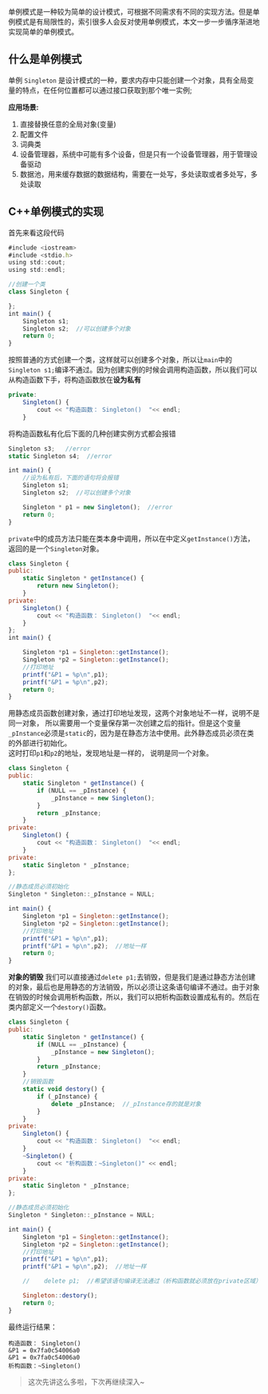 单例模式是一种较为简单的设计模式，可根据不同需求有不同的实现方法。但是单例模式是有局限性的，索引很多人会反对使用单例模式，本文一步一步循序渐进地实现简单的单例模式。

## 什么是单例模式
单例 `Singleton` 是设计模式的一种，要求内存中只能创建一个对象，具有全局变量的特点，在任何位置都可以通过接口获取到那个唯一实例;

**应用场景:**           
1. 直接替换任意的全局对象(变量)         
2. 配置文件         
3. 词典类           
4. 设备管理器，系统中可能有多个设备，但是只有一个设备管理器，用于管理设备驱动           
5. 数据池，用来缓存数据的数据结构，需要在一处写，多处读取或者多处写，多处读取           

## C++单例模式的实现
首先来看这段代码
```js
#include <iostream>
#include <stdio.h>
using std::cout;
using std::endl;

//创建一个类
class Singleton {

};
int main() {
    Singleton s1;
    Singleton s2;  //可以创建多个对象
    return 0;
}
```
按照普通的方式创建一个类，这样就可以创建多个对象，所以让`main`中的`Singleton s1;`编译不通过。因为创建实例的时候会调用构造函数，所以我们可以从构造函数下手，将构造函数放在**设为私有**
```js
private:
    Singleton() {
        cout << "构造函数： Singleton()  "<< endl;
    }
```
将构造函数私有化后下面的几种创建实例方式都会报错
```js
Singleton s3;   //error
static Singleton s4;  //error

int main() {
    //设为私有后，下面的语句将会报错
    Singleton s1;
    Singleton s2;  //可以创建多个对象

    Singleton * p1 = new Singleton();  //error
    return 0;
}
```
`private`中的成员方法只能在类本身中调用，所以在中定义`getInstance()`方法，返回的是一个`Singleton`对象。

```js
class Singleton {
public:
    static Singleton * getInstance() {
        return new Singleton();
    }
private:
    Singleton() {
        cout << "构造函数： Singleton()  "<< endl;
    }
};
int main() {

    Singleton *p1 = Singleton::getInstance();
    Singleton *p2 = Singleton::getInstance();
    //打印地址
    printf("&P1 = %p\n",p1);
    printf("&P1 = %p\n",p2);
    return 0;
}
```
用静态成员函数创建对象，通过打印地址发现，这两个对象地址不一样，说明不是同一对象， 所以需要用一个变量保存第一次创建之后的指针。但是这个变量`_pInstance`必须是`static`的，因为是在静态方法中使用。此外静态成员必须在类的外部进行初始化。             
这时打印`p1`和`p2`的地址，发现地址是一样的， 说明是同一个对象。
```js
class Singleton {
public:
    static Singleton * getInstance() {
        if (NULL == _pInstance) {
            _pInstance = new Singleton();
        }
        return _pInstance;
    }
private:
    Singleton() {
        cout << "构造函数： Singleton()  "<< endl;
    }
private:
    static Singleton * _pInstance;
};

//静态成员必须初始化
Singleton * Singleton::_pInstance = NULL;

int main() {
    Singleton *p1 = Singleton::getInstance();
    Singleton *p2 = Singleton::getInstance();
    //打印地址
    printf("&P1 = %p\n",p1);
    printf("&P1 = %p\n",p2);  //地址一样
    return 0;
}
```
**对象的销毁**
我们可以直接通过`delete p1;`去销毁，但是我们是通过静态方法创建的对象，最后也是用静态的方法销毁，所以必须让这条语句编译不通过。由于对象在销毁的时候会调用析构函数，所以，我们可以把析构函数设置成私有的。然后在类内部定义一个`destory()`函数。
```js
class Singleton {
public:
    static Singleton * getInstance() {
        if (NULL == _pInstance) {
            _pInstance = new Singleton();
        }
        return _pInstance;
    }
    //销毁函数
    static void destory() {
        if (_pInstance) {
            delete _pInstance;  //_pInstance存的就是对象
        }
    }
private:
    Singleton() {
        cout << "构造函数： Singleton()  "<< endl;
    }
    ~Singleton() {
        cout << "析构函数：~Singleton()" << endl;
    }
private:
    static Singleton * _pInstance;
};

//静态成员必须初始化
Singleton * Singleton::_pInstance = NULL;

int main() {
    Singleton *p1 = Singleton::getInstance();
    Singleton *p2 = Singleton::getInstance();
    //打印地址
    printf("&P1 = %p\n",p1);
    printf("&P1 = %p\n",p2);  //地址一样

    //    delete p1;  //希望该语句编译无法通过（析构函数就必须放在private区域）

    Singleton::destory();
    return 0;
}
```
最终运行结果：
```
构造函数： Singleton()  
&P1 = 0x7fa0c54006a0
&P1 = 0x7fa0c54006a0
析构函数：~Singleton()
```

> 这次先讲这么多啦，下次再继续深入~ 